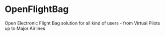 # OpenFlightBag
Open Electronic Flight Bag solution for all kind of users - from Virtual Pilots up to Major Airlines
